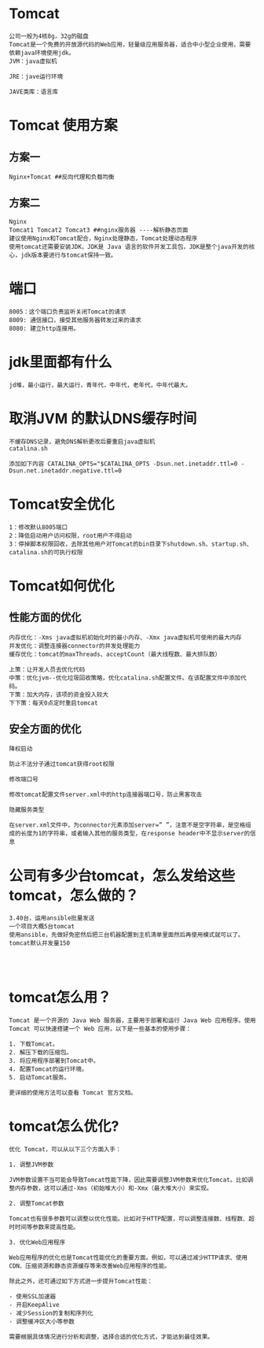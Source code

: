 # Tomcat 

```shell
公司一般为4核8g，32g的磁盘
Tomcat是一个免费的开放源代码的Web应用，轻量级应用服务器，适合中小型企业使用，需要依赖java环境使用jdk。
JVM：java虚拟机

JRE：jave运行环境 

JAVE类库：语言库
```

# Tomcat 使用方案

## 方案一

```shell
Nginx+Tomcat ##反向代理和负载均衡 
```

## 方案二

```shell
Nginx
Tomcat1 Tomcat2 Tomcat3 ##nginx服务器 ----解析静态页面
建议使用Nginx和Tomcat配合，Nginx处理静态，Tomcat处理动态程序
使用tomcat还需要安装JDK，JDK是 Java 语言的软件开发工具包，JDK是整个java开发的核心，jdk版本要进行与tomcat保持一致。
```

# 端口

```shell
8005：这个端口负责监听关闭Tomcat的请求
8009: 通信接口，接受其他服务器转发过来的请求
8080: 建立http连接用。
```

# jdk里面都有什么

```shell
jd堆，最小运行，最大运行，青年代，中年代，老年代，中年代最大。
```

# 取消JVM 的默认DNS缓存时间

```shell
不缓存DNS记录，避免DNS解析更改后要重启java虚拟机
catalina.sh

添加如下内容 CATALINA_OPTS="$CATALINA_OPTS -Dsun.net.inetaddr.ttl=0 -Dsun.net.inetaddr.negative.ttl=0
```

# Tomcat安全优化

```shell
1：修改默认8005端口
2：降低启动用户访问权限，root用户不得启动
3：停掉脚本权限回收，去除其他用户对Tomcat的bin目录下shutdown.sh、startup.sh、catalina.sh的可执行权限
```

# Tomcat如何优化

## 性能方面的优化

```shell
内存优化：-Xms java虚拟机初始化时的最小内存、-Xmx java虚拟机可使用的最大内存
并发优化：调整连接器connector的并发处理能力
缓存优化：tomcat的maxThreads、acceptCount（最大线程数、最大排队数）

上策：让开发人员去优化代码
中策：优化jvm--优化垃圾回收策略，优化catalina.sh配置文件。在该配置文件中添加代码。
下策：加大内存，该项的资金投入较大
下下策：每天0点定时重启tomcat
```

## 安全方面的优化

```shell
降权启动

防止不法分子通过tomcat获得root权限

修改端口号

修改tomcat配置文件server.xml中的http连接器端口号，防止黑客攻击

隐藏服务类型

在server.xml文件中，为connector元素添加server=” ”，注意不是空字符串，是空格组成的长度为1的字符串，或者输入其他的服务类型，在response header中不显示server的信息
```

# 公司有多少台tomcat，怎么发给这些tomcat，怎么做的？

```shell
3.40台，运用ansible批量发送
一个项目大概5台tomcat
使用ansible，先做好免密然后把三台机器配置到主机清单里面然后再使用模式就可以了。
tomcat默认并发量150
```

```

```

```

```

```

```

# tomcat怎么用？

```
Tomcat 是一个开源的 Java Web 服务器，主要用于部署和运行 Java Web 应用程序。使用 Tomcat 可以快速搭建一个 Web 应用，以下是一些基本的使用步骤：

1. 下载Tomcat。
2. 解压下载的压缩包。 
3. 将应用程序部署到Tomcat中。
4. 配置Tomcat的运行环境。
5. 启动Tomcat服务。

更详细的使用方法可以查看 Tomcat 官方文档。
```



# tomcat怎么优化?

```
优化 Tomcat，可以从以下三个方面入手：

1. 调整JVM参数

JVM参数设置不当可能会导致Tomcat性能下降，因此需要调整JVM参数来优化Tomcat。比如调整内存参数，这可以通过-Xms（初始堆大小）和-Xmx（最大堆大小）来实现。

2. 调整Tomcat参数

Tomcat也有很多参数可以调整以优化性能。比如对于HTTP配置，可以调整连接数、线程数、超时时间等参数来提高性能。

3. 优化Web应用程序

Web应用程序的优化也是Tomcat性能优化的重要方面。例如，可以通过减少HTTP请求、使用CDN、压缩资源和静态资源缓存等来改善Web应用程序的性能。

除此之外，还可通过如下方式进一步提升Tomcat性能：

- 使用SSL加速器
- 开启KeepAlive
- 减少Session的复制和序列化
- 调整缓冲区大小等参数

需要根据具体情况进行分析和调整，选择合适的优化方式，才能达到最佳效果。
```

